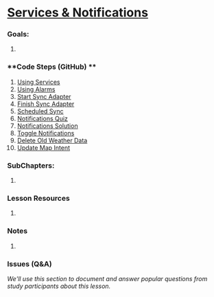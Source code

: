 # [Services & Notifications](https://www.udacity.com/course/viewer#!/c-ud853/l-1614738811)

### **Goals**:
1.

### **Code Steps (GitHub) **
1. [Using Services](https://github.com/udacity/Sunshine/tree/6.01-using-services)
2. [Using Alarms](https://github.com/udacity/Sunshine/tree/6.02-using-alarms)
3. [Start Sync Adapter](https://github.com/udacity/Sunshine/tree/6.03-start-sync-adapter)
4. [Finish Sync Adapter](https://github.com/udacity/Sunshine/tree/6.04-finish-sync-adapter)
5. [Scheduled Sync](https://github.com/udacity/Sunshine/tree/6.05-scheduled-sync)
6. [Notifications Quiz](https://github.com/udacity/Sunshine/tree/6.06-notifications-quiz)
7. [Notifications Solution](https://github.com/udacity/Sunshine/tree/6.07-notifications-solution)
8. [Toggle Notifications](https://github.com/udacity/Sunshine/tree/6.08-toggle-notifications)
9. [Delete Old Weather Data](https://github.com/udacity/Sunshine/tree/6.09-delete-old-weather-data)
10. [Update Map Intent](https://github.com/udacity/Sunshine/tree/6.10-update-map-intent)


### **SubChapters**:
1.


### **Lesson Resources**
1.


### **Notes**
1.


### **Issues (Q&A)**

*We'll use this section to document and answer popular questions from study participants about this lesson.*
